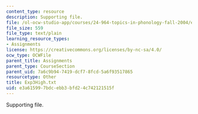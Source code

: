 ```yaml
---
content_type: resource
description: Supporting file.
file: /ol-ocw-studio-app/courses/24-964-topics-in-phonology-fall-2004/e3a615997bdcebb3bfd24c742121515f_Exp3High.txt
file_size: 559
file_type: text/plain
learning_resource_types:
- Assignments
license: https://creativecommons.org/licenses/by-nc-sa/4.0/
ocw_type: OCWFile
parent_title: Assignments
parent_type: CourseSection
parent_uid: 7a6c9b94-7419-dcf7-8fcd-5a6f93517865
resourcetype: Other
title: Exp3High.txt
uid: e3a61599-7bdc-ebb3-bfd2-4c742121515f
---
```

Supporting file.